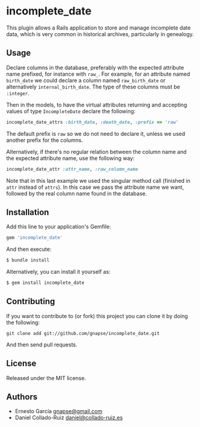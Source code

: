 # incomplete_date

This plugin allows a Rails application to store and manage incomplete date data, which is very common in historical archives, particularly in genealogy.

## Usage

Declare columns in the database, preferably with the expected attribute name prefixed, for instance with `raw_`. For example, for an attribute named `birth_date` we could declare a column named `raw_birth_date` or alternatively `internal_birth_date`. The type of these columns must be `:integer`.

Then in the models, to have the virtual attributes returning and accepting values of type `IncompleteDate` declare the following:

```ruby
incomplete_date_attrs :birth_date, :death_date, :prefix => 'raw'
```

The default prefix is `raw` so we do not need to declare it, unless we used another prefix for the columns.

Alternatively, if there's no regular relation between the column name and the expected attribute name, use the following way:

```ruby
incomplete_date_attr :attr_name, :raw_column_name
```

Note that in this last example we used the singular method call (finished in `attr` instead of `attrs`). In this case we pass the attribute name we want, followed by the real column name found in the database.

## Installation

Add this line to your application's Gemfile:

```ruby
gem 'incomplete_date'
```

And then execute:

```bash
$ bundle install
```


Alternatively, you can install it yourself as:
```bash
$ gem install incomplete_date
```

## Contributing

If you want to contribute to (or fork) this project you can clone it by doing the following:

```
git clone add git://github.com/gnapse/incomplete_date.git
```

And then send pull requests.

## License

Released under the MIT license.

## Authors

* Ernesto García <gnapse@gmail.com>
* Daniel Collado-Ruiz <daniel@collado-ruiz.es>
